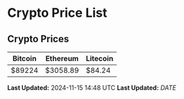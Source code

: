 # Crypto Price List

## Crypto Prices
| Bitcoin | Ethereum | Litecoin |
| ------- | -------- | -------- |
| $89224 | $3058.89 | $84.24 |
**Last Updated:** 2024-11-15 14:48 UTC
**Last Updated:** $DATE$
